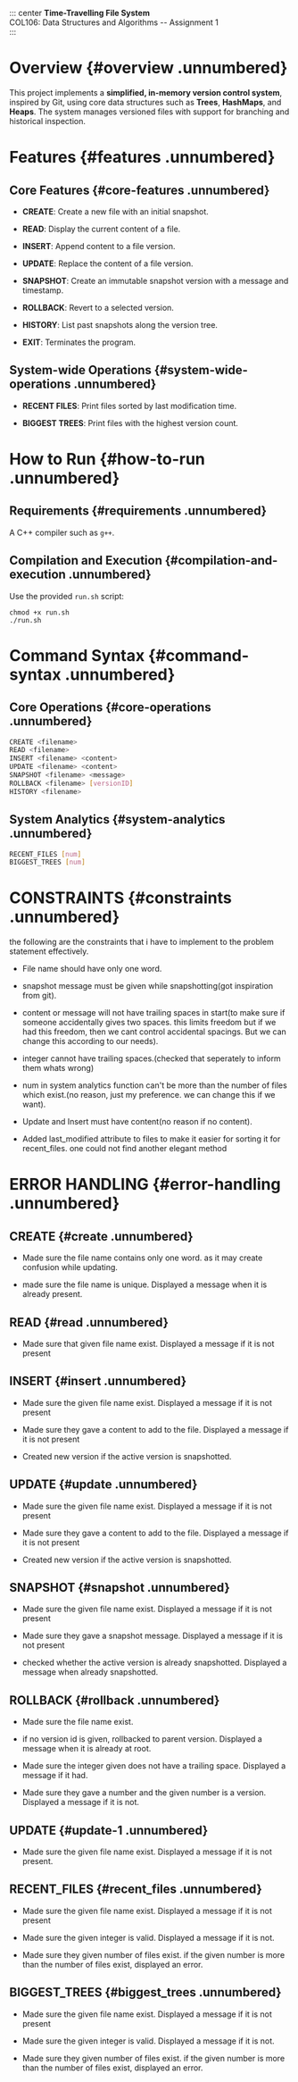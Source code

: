 ::: center
**Time-Travelling File System**\
COL106: Data Structures and Algorithms -- Assignment 1\
:::

# Overview {#overview .unnumbered}

This project implements a **simplified, in-memory version control
system**, inspired by Git, using core data structures such as **Trees**,
**HashMaps**, and **Heaps**. The system manages versioned files with
support for branching and historical inspection.

# Features {#features .unnumbered}

## Core Features {#core-features .unnumbered}

-   **CREATE**: Create a new file with an initial snapshot.

-   **READ**: Display the current content of a file.

-   **INSERT**: Append content to a file version.

-   **UPDATE**: Replace the content of a file version.

-   **SNAPSHOT**: Create an immutable snapshot version with a message
    and timestamp.

-   **ROLLBACK**: Revert to a selected version.

-   **HISTORY**: List past snapshots along the version tree.

-   **EXIT**: Terminates the program.

## System-wide Operations {#system-wide-operations .unnumbered}

-   **RECENT FILES**: Print files sorted by last modification time.

-   **BIGGEST TREES**: Print files with the highest version count.

# How to Run {#how-to-run .unnumbered}

## Requirements {#requirements .unnumbered}

A C++ compiler such as `g++`.

## Compilation and Execution {#compilation-and-execution .unnumbered}

Use the provided `run.sh` script:

    chmod +x run.sh
    ./run.sh

# Command Syntax {#command-syntax .unnumbered}

## Core Operations {#core-operations .unnumbered}

``` {.bash language="bash"}
CREATE <filename>
READ <filename>
INSERT <filename> <content>
UPDATE <filename> <content>
SNAPSHOT <filename> <message>
ROLLBACK <filename> [versionID]
HISTORY <filename>
```

## System Analytics {#system-analytics .unnumbered}

``` {.bash language="bash"}
RECENT_FILES [num]
BIGGEST_TREES [num]
```

# CONSTRAINTS {#constraints .unnumbered}

the following are the constraints that i have to implement to the
problem statement effectively.

-   File name should have only one word.

-   snapshot message must be given while snapshotting(got inspiration
    from git).

-   content or message will not have trailing spaces in start(to make
    sure if someone accidentally gives two spaces. this limits freedom
    but if we had this freedom, then we cant control accidental
    spacings. But we can change this according to our needs).

-   integer cannot have trailing spaces.(checked that seperately to
    inform them whats wrong)

-   num in system analytics function can't be more than the number of
    files which exist.(no reason, just my preference. we can change this
    if we want).

-   Update and Insert must have content(no reason if no content).

-   Added last_modified attribute to files to make it easier for sorting
    it for recent_files. one could not find another elegant method

# ERROR HANDLING {#error-handling .unnumbered}

## CREATE {#create .unnumbered}

-   Made sure the file name contains only one word. as it may create
    confusion while updating.

-   made sure the file name is unique. Displayed a message when it is
    already present.

## READ {#read .unnumbered}

-   Made sure that given file name exist. Displayed a message if it is
    not present

## INSERT {#insert .unnumbered}

-   Made sure the given file name exist. Displayed a message if it is
    not present

-   Made sure they gave a content to add to the file. Displayed a
    message if it is not present

-   Created new version if the active version is snapshotted.

## UPDATE {#update .unnumbered}

-   Made sure the given file name exist. Displayed a message if it is
    not present

-   Made sure they gave a content to add to the file. Displayed a
    message if it is not present

-   Created new version if the active version is snapshotted.

## SNAPSHOT {#snapshot .unnumbered}

-   Made sure the given file name exist. Displayed a message if it is
    not present

-   Made sure they gave a snapshot message. Displayed a message if it is
    not present

-   checked whether the active version is already snapshotted. Displayed
    a message when already snapshotted.

## ROLLBACK {#rollback .unnumbered}

-   Made sure the file name exist.

-   if no version id is given, rollbacked to parent version. Displayed a
    message when it is already at root.

-   Made sure the integer given does not have a trailing space.
    Displayed a message if it had.

-   Made sure they gave a number and the given number is a version.
    Displayed a message if it is not.

## UPDATE {#update-1 .unnumbered}

-   Made sure the given file name exist. Displayed a message if it is
    not present.

## RECENT_FILES {#recent_files .unnumbered}

-   Made sure the given file name exist. Displayed a message if it is
    not present

-   Made sure the given integer is valid. Displayed a message if it is
    not.

-   Made sure they given number of files exist. if the given number is
    more than the number of files exist, displayed an error.

## BIGGEST_TREES {#biggest_trees .unnumbered}

-   Made sure the given file name exist. Displayed a message if it is
    not present

-   Made sure the given integer is valid. Displayed a message if it is
    not.

-   Made sure they given number of files exist. if the given number is
    more than the number of files exist, displayed an error.